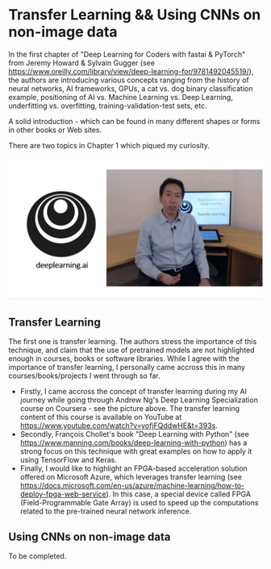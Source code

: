 # Transfer Learning && Using CNNs on non-image data

In the first chapter of "Deep Learning for Coders with fastai & PyTorch" from Jeremy Howard & Sylvain Gugger (see <https://www.oreilly.com/library/view/deep-learning-for/9781492045519/>), the authors are introducing various concepts ranging from the history of neural networks, AI frameworks, GPUs, a cat vs. dog binary classification example, positioning of AI vs. Machine Learning vs. Deep Learning, underfitting vs. overfitting, training-validation-test sets, etc.

A solid introduction - which can be found in many different shapes or forms in other books or Web sites.

There are two topics in Chapter 1 which piqued my curiosity.

![](</images/Deep Learning Specialization - Transfer Learning.PNG>)

## Transfer Learning
The first one is transfer learning. The authors stress the importance of this technique, and claim that the use of pretrained models are not highlighted enough in courses, books or software libraries. While I agree with the importance of transfer learning, I personally came accross this in many courses/books/projects I went through so far.
* Firstly, I came accross the concept of transfer learning during my AI journey while going through Andrew Ng's Deep Learning Specialization course on Coursera - see the picture above. The transfer learning content of this course is available on YouTube at <https://www.youtube.com/watch?v=yofjFQddwHE&t=393s>.
* Secondly, François Chollet's book "Deep Learning with Python" (see <https://www.manning.com/books/deep-learning-with-python>) has a strong focus on this technique with great examples on how to apply it using TensorFlow and Keras.
* Finally, I would like to highlight an FPGA-based acceleration solution offered on Microsoft Azure, which leverages transfer learning (see <https://docs.microsoft.com/en-us/azure/machine-learning/how-to-deploy-fpga-web-service>). In this case, a special device called FPGA (Field-Programmable Gate Array) is used to speed up the computations related to the pre-trained neural network inference.

## Using CNNs on non-image data
To be completed.
